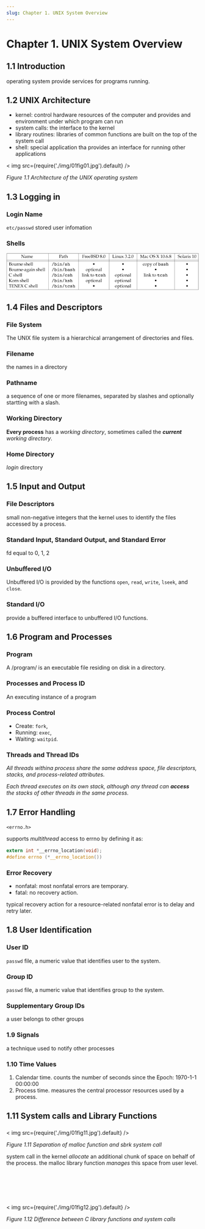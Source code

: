 ```yaml
---
slug: Chapter 1. UNIX System Overview
---
```


# Chapter 1. UNIX System Overview #

## 1.1 Introduction ##

operating system provide services for programs running.


## 1.2 UNIX Architecture ##

- kernel: control hardware resources of the computer and provides and environment under which program can run
- system calls: the interface to the kernel
- library routines: libraries of common functions are built on the top of the system call
- shell: special application tha provides an interface for running other applications

<div style={{textAlign:'center'}}>
< img src={require('./img/01fig01.jpg').default} />

_Figure 1.1  Architecture of the UNIX operating system_
</div>

## 1.3 Logging in ##

### Login Name ###

`etc/passwd` stored user infomation

### Shells ###

![01fig02](img/01fig02.jpg)

## 1.4 Files and Descriptors ##

### File System ###

The UNIX file system is a hierarchical arrangement of directories and files.
    
### Filename ###

the names in a directory
    
### Pathname ###

a sequence of one or more filenames, separated by slashes and optionally startting with a slash.

### Working Directory ###

__Every process__ has a _working directory_, sometimes called the ___current__ working directory_.


### Home Directory ###

_login_ directory

## 1.5 Input and Output ##

### File Descriptors ###

small non-negative integers that the kernel uses to identify the files accessed by a process.

### Standard Input, Standard Output, and Standard Error ###

fd equal to 0, 1, 2

### Unbuffered I/O ###

Unbuffered I/O is provided by the functions `open`, `read`, `write`, `lseek`, and `close`.

### Standard I/O ###

provide a buffered interface to unbuffered I/O functions.

## 1.6 Program and Processes ##

### Program ###

A /program/ is an executable file residing on disk in a directory.

### Processes and Process ID ###

An executing instance of a program 

### Process Control ###

- Create: `fork`,
- Running: `exec`,
- Waiting: `waitpid`.

### Threads and Thread IDs ###

_All threads withina process share the same address space, file descriptors, stacks, and process-related attributes._

_Each thread executes on its own stack, although any thread can __access__ the stacks of other threads in the same process._

## 1.7 Error Handling ##

`<errno.h>`

supports _multithread_ access to errno by defining it as:
```c
extern int *__errno_location(void);
#define errno (*__errno_location())
```

### Error Recovery ###

- nonfatal: most nonfatal errors are temporary.
- fatal: no recovery action.

typical recovery action for a resource-related nonfatal error is to delay and retry later.

## 1.8 User Identification ##

### User ID ###

`passwd` file, a numeric value that identifies user to the system.

### Group ID ###

`passwd` file, a numeric value that identifies group to the system.

### Supplementary Group IDs ###

a user belongs to other groups

### 1.9 Signals ###

a technique used to notify other processes 

### 1.10 Time Values ###

1. Calendar time. counts the number of seconds since the Epoch: 1970-1-1 00:00:00
2. Process time. measures the central processor resources used by a process.

## 1.11 System calls and Library Functions ##

### ###


<div style={{textAlign:'center'}}>
< img src={require('./img/01fig11.jpg').default} />

_Figure 1.11 Separation of malloc function and sbrk system call_
</div>

  system call in the kernel _allocate_ an additional chunk of space on behalf of the process.
the malloc library function _manages_ this space from user level.

<br/>
<br/>
<br/>
<br/>
<br/>

<div style={{textAlign:'center'}}>
< img src={require('./img/01fig12.jpg').default} />

_Figure 1.12 Difference between C library functions and system calls_
</div>
